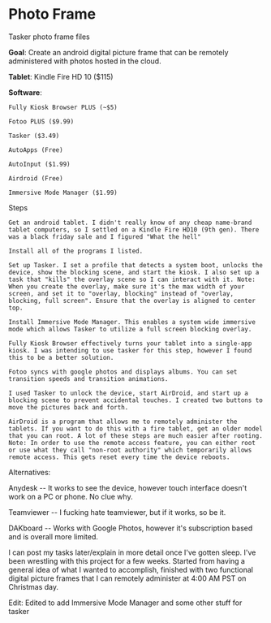 # Photo Frame

Tasker photo frame files 

**Goal**: Create an android digital picture frame that can be remotely administered with photos hosted in the cloud.

**Tablet**: Kindle Fire HD 10 ($115)

**Software**:

    Fully Kiosk Browser PLUS (~$5)

    Fotoo PLUS ($9.99)

    Tasker ($3.49)

    AutoApps (Free)

    AutoInput ($1.99)

    Airdroid (Free)

    Immersive Mode Manager ($1.99)

Steps

    Get an android tablet. I didn't really know of any cheap name-brand tablet computers, so I settled on a Kindle Fire HD10 (9th gen). There was a black friday sale and I figured "What the hell"

    Install all of the programs I listed.

    Set up Tasker. I set a profile that detects a system boot, unlocks the device, show the blocking scene, and start the kiosk. I also set up a task that "kills" the overlay scene so I can interact with it. Note: When you create the overlay, make sure it's the max width of your screen, and set it to "overlay, blocking" instead of "overlay, blocking, full screen". Ensure that the overlay is aligned to center top.

    Install Immersive Mode Manager. This enables a system wide immersive mode which allows Tasker to utilize a full screen blocking overlay.

    Fully Kiosk Browser effectively turns your tablet into a single-app kiosk. I was intending to use tasker for this step, however I found this to be a better solution.

    Fotoo syncs with google photos and displays albums. You can set transition speeds and transition animations.

    I used Tasker to unlock the device, start AirDroid, and start up a blocking scene to prevent accidental touches. I created two buttons to move the pictures back and forth.

    AirDroid is a program that allows me to remotely administer the tablets. If you want to do this with a fire tablet, get an older model that you can root. A lot of these steps are much easier after rooting. Note: In order to use the remote access feature, you can either root or use what they call "non-root authority" which temporarily allows remote access. This gets reset every time the device reboots.

Alternatives:

Anydesk -- It works to see the device, however touch interface doesn't work on a PC or phone. No clue why.

Teamviewer -- I fucking hate teamviewer, but if it works, so be it.

DAKboard -- Works with Google Photos, however it's subscription based and is overall more limited.

I can post my tasks later/explain in more detail once I've gotten sleep. I've been wrestling with this project for a few weeks. Started from having a general idea of what I wanted to accomplish, finished with two functional digital picture frames that I can remotely administer at 4:00 AM PST on Christmas day.

Edit: Edited to add Immersive Mode Manager and some other stuff for tasker

